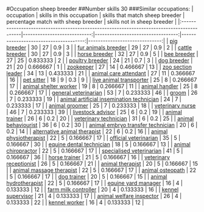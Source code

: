#Occupation sheep breeder
##Number skills 30
###Similar occupations:
| occupation                                                                                |   skills in this occupation |   skills that match sheep breeder |   percentage match with sheep breeder |   skills not in sheep breeder |
|:------------------------------------------------------------------------------------------|----------------------------:|----------------------------------:|--------------------------------------:|------------------------------:|
| [pig breeder](pig_breeder.md)                                                             |                          30 |                                27 |                              0.9      |                             3 |
| [fur animals breeder](fur_animals_breeder.md)                                             |                          29 |                                27 |                              0.9      |                             2 |
| [cattle breeder](cattle_breeder.md)                                                       |                          30 |                                27 |                              0.9      |                             3 |
| [horse breeder](horse_breeder.md)                                                         |                          32 |                                27 |                              0.9      |                             5 |
| [bee breeder](bee_breeder.md)                                                             |                          27 |                                25 |                              0.833333 |                             2 |
| [poultry breeder](poultry_breeder.md)                                                     |                          24 |                                21 |                              0.7      |                             3 |
| [dog breeder](dog_breeder.md)                                                             |                          21 |                                20 |                              0.666667 |                             1 |
| [zookeeper](zookeeper.md)                                                                 |                          27 |                                14 |                              0.466667 |                            13 |
| [zoo section leader](zoo_section_leader.md)                                               |                          34 |                                13 |                              0.433333 |                            21 |
| [animal care attendant](animal_care_attendant.md)                                         |                          27 |                                11 |                              0.366667 |                            16 |
| [pet sitter](pet_sitter.md)                                                               |                          18 |                                 9 |                              0.3      |                             9 |
| [live animal transporter](live_animal_transporter.md)                                     |                          25 |                                 8 |                              0.266667 |                            17 |
| [animal shelter worker](animal_shelter_worker.md)                                         |                          19 |                                 8 |                              0.266667 |                            11 |
| [animal handler](animal_handler.md)                                                       |                          25 |                                 8 |                              0.266667 |                            17 |
| [general veterinarian](general_veterinarian.md)                                           |                          53 |                                 7 |                              0.233333 |                            46 |
| [groom](groom.md)                                                                         |                          26 |                                 7 |                              0.233333 |                            19 |
| [animal artificial insemination technician](animal_artificial_insemination_technician.md) |                          24 |                                 7 |                              0.233333 |                            17 |
| [animal groomer](animal_groomer.md)                                                       |                          25 |                                 7 |                              0.233333 |                            18 |
| [veterinary nurse](veterinary_nurse.md)                                                   |                          46 |                                 7 |                              0.233333 |                            39 |
| [livestock advisor](livestock_advisor.md)                                                 |                          25 |                                 6 |                              0.2      |                            19 |
| [animal trainer](animal_trainer.md)                                                       |                          26 |                                 6 |                              0.2      |                            20 |
| [veterinary technician](veterinary_technician.md)                                         |                          31 |                                 6 |                              0.2      |                            25 |
| [animal behaviourist](animal_behaviourist.md)                                             |                          36 |                                 6 |                              0.2      |                            30 |
| [animal embryo transfer technician](animal_embryo_transfer_technician.md)                 |                          20 |                                 6 |                              0.2      |                            14 |
| [alternative animal therapist](alternative_animal_therapist.md)                           |                          22 |                                 6 |                              0.2      |                            16 |
| [animal physiotherapist](animal_physiotherapist.md)                                       |                          22 |                                 5 |                              0.166667 |                            17 |
| [official veterinarian](official_veterinarian.md)                                         |                          35 |                                 5 |                              0.166667 |                            30 |
| [equine dental technician](equine_dental_technician.md)                                   |                          18 |                                 5 |                              0.166667 |                            13 |
| [animal chiropractor](animal_chiropractor.md)                                             |                          22 |                                 5 |                              0.166667 |                            17 |
| [specialised veterinarian](specialised_veterinarian.md)                                   |                          41 |                                 5 |                              0.166667 |                            36 |
| [horse trainer](horse_trainer.md)                                                         |                          21 |                                 5 |                              0.166667 |                            16 |
| [veterinary receptionist](veterinary_receptionist.md)                                     |                          26 |                                 5 |                              0.166667 |                            21 |
| [animal therapist](animal_therapist.md)                                                   |                          20 |                                 5 |                              0.166667 |                            15 |
| [animal massage therapist](animal_massage_therapist.md)                                   |                          22 |                                 5 |                              0.166667 |                            17 |
| [animal osteopath](animal_osteopath.md)                                                   |                          22 |                                 5 |                              0.166667 |                            17 |
| [dog trainer](dog_trainer.md)                                                             |                          20 |                                 5 |                              0.166667 |                            15 |
| [animal hydrotherapist](animal_hydrotherapist.md)                                         |                          22 |                                 5 |                              0.166667 |                            17 |
| [equine yard manager](equine_yard_manager.md)                                             |                          16 |                                 4 |                              0.133333 |                            12 |
| [farm milk controller](farm_milk_controller.md)                                           |                          20 |                                 4 |                              0.133333 |                            16 |
| [kennel supervisor](kennel_supervisor.md)                                                 |                          21 |                                 4 |                              0.133333 |                            17 |
| [animal welfare inspector](animal_welfare_inspector.md)                                   |                          26 |                                 4 |                              0.133333 |                            22 |
| [kennel worker](kennel_worker.md)                                                         |                          16 |                                 4 |                              0.133333 |                            12 |
